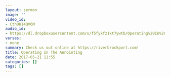 ```yaml
---
layout: sermon
image: ''
video_id:
- CthOH14QV6M
audio_id:
- https://dl.dropboxusercontent.com/s/f5fykfz1kt7ywtb/Operating%20In%20The%20Annointing.mp3?dl=0
verses:
- none
summary: Check us out online at https://riverbrockport.com!
title: Operating In The Annointing
date: 2017-05-21 11:55
categories: []
tags: []
---
```

